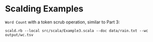 Scalding Examples
=================

`Word Count` with a token scrub operation, similar to Part 3:

    scald.rb --local src/scala/Example3.scala --doc data/rain.txt --wc output/wc.tsv
